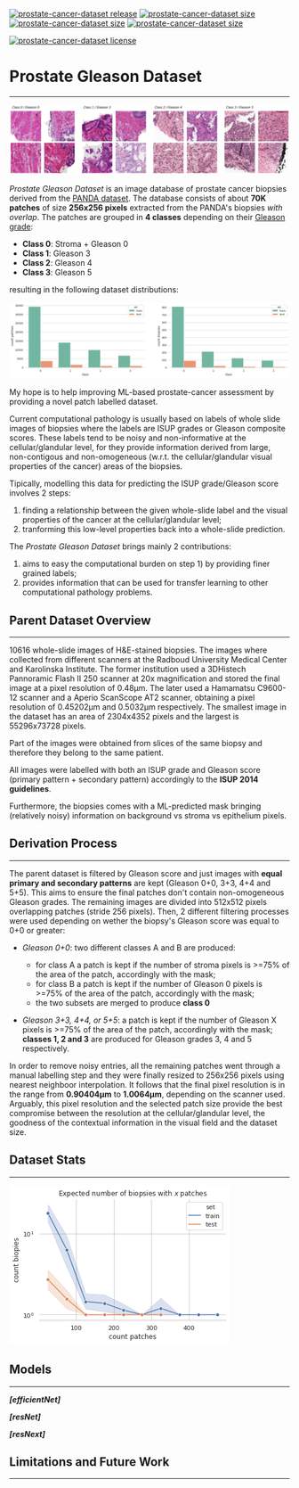 [![prostate-cancer-dataset release](https://raster.shields.io/badge/release-v0.1-blue?style=plastic)](https://github.com/MicheleDamian/prostate-cancer/releases)
[![prostate-cancer-dataset size](https://raster.shields.io/badge/train-65041-green?style=plastic)](https://github.com/MicheleDamian/prostate-cancer/releases)
[![prostate-cancer-dataset size](https://raster.shields.io/badge/test-7416-orange?style=plastic)](https://github.com/MicheleDamian/prostate-cancer/releases)
[![prostate-cancer-dataset size](https://raster.shields.io/badge/size-2.4G-yellow?style=plastic)](https://github.com/MicheleDamian/prostate-cancer/releases)

[![prostate-cancer-dataset license](https://licensebuttons.net/l/by-nc-sa/4.0/80x15.png)](https://creativecommons.org/licenses/by-nc-sa/4.0)


# Prostate Gleason Dataset
---

![Examples](./examples.png)

*Prostate Gleason Dataset* is an image database of prostate cancer biopsies derived from the [PANDA dataset](https://www.kaggle.com/c/prostate-cancer-grade-assessment/overview). The database consists of about **70K patches** of size **256x256 pixels** extracted from the PANDA's biopsies *with overlap*. The patches are grouped in **4 classes** depending on their [Gleason grade](https://en.wikipedia.org/wiki/Gleason_grading_system):

* **Class 0**: Stroma + Gleason 0 
* **Class 1**: Gleason 3 
* **Class 2**: Gleason 4 
* **Class 3**: Gleason 5 

resulting in the following dataset distributions:

![Class distribution](./class_dist.png)

My hope is to help improving ML-based prostate-cancer assessment by providing a novel patch labelled dataset. 

Current computational pathology is usually based on labels of whole slide images of biopsies where the labels are ISUP grades or Gleason composite scores. These labels tend to be noisy and non-informative at the cellular/glandular level, for they provide information derived from large, non-contigous and non-omogeneous (w.r.t. the cellular/glandular visual properties of the cancer) areas of the biopsies. 

Tipically, modelling this data for predicting the ISUP grade/Gleason score involves 2 steps: 

1. finding a relationship between the given whole-slide label and the visual properties of the cancer at the cellular/glandular level; 
2. tranforming this low-level properties back into a whole-slide prediction. 
 
The *Prostate Gleason Dataset* brings mainly 2 contributions:

1. aims to easy the computational burden on step 1) by providing finer grained labels;
2. provides information that can be used for transfer learning to other computational pathology problems.


## Parent Dataset Overview
---

10616 whole-slide images of H&E-stained biopsies. The images where collected from different scanners at the Radboud University Medical Center and Karolinska Institute. The former institution used a 3DHistech Pannoramic Flash II 250 scanner at 20x magnification and stored the final image at a pixel resolution of 0.48μm. The later used a Hamamatsu C9600-12 scanner and a Aperio ScanScope AT2 scanner, obtaining a pixel resolution of 0.45202μm and 0.5032μm respectively. The smallest image in the dataset has an area of 2304x4352 pixels and the largest is 55296x73728 pixels.

Part of the images were obtained from slices of the same biopsy and therefore they belong to the same patient.

All images were labelled with both an ISUP grade and Gleason score (primary pattern + secondary pattern) accordingly to the **ISUP 2014 guidelines**. 

Furthermore, the biopsies comes with a ML-predicted mask bringing (relatively noisy) information on background vs stroma vs epithelium pixels.


## Derivation Process
---

The parent dataset is filtered by Gleason score and just images with **equal primary and secondary patterns** are kept (Gleason 0+0, 3+3, 4+4 and 5+5). This aims to ensure the final patches don't contain non-omogeneous Gleason grades. The remaining images are divided into 512x512 pixels overlapping patches (stride 256 pixels). Then, 2 different filtering processes were used depending on wether the biopsy's Gleason score was equal to 0+0 or greater:

* *Gleason 0+0*: two different classes A and B are produced:
  - for class A a patch is kept if the number of stroma pixels is >=75% of the area of the patch, accordingly with the mask;
  - for class B a patch is kept if the number of Gleason 0 pixels is >=75% of the area of the patch, accordingly with the mask;
  - the two subsets are merged to produce **class 0**
  
* *Gleason 3+3, 4+4, or 5+5*: a patch is kept if the number of Gleason X pixels is >=75% of the area of the patch, accordingly with the mask; **classes 1, 2 and 3** are produced for Gleason grades 3, 4 and 5 respectively.

In order to remove noisy entries, all the remaining patches went through a manual labelling step and they were finally resized to 256x256 pixels using nearest neighboor interpolation. It follows that the final pixel resolution is in the range from **0.90404μm** to **1.0064μm**, depending on the scanner used. Arguably, this pixel resolution and the selected patch size provide the best compromise between the resolution at the cellular/glandular level, the goodness of the contextual information in the visual field and the dataset size.


## Dataset Stats
---

![Biopsy distribution](./biopsy_dist.png)


## Models
---


***[efficientNet]***

***[resNet]***

***[resNext]***


## Limitations and Future Work
---

